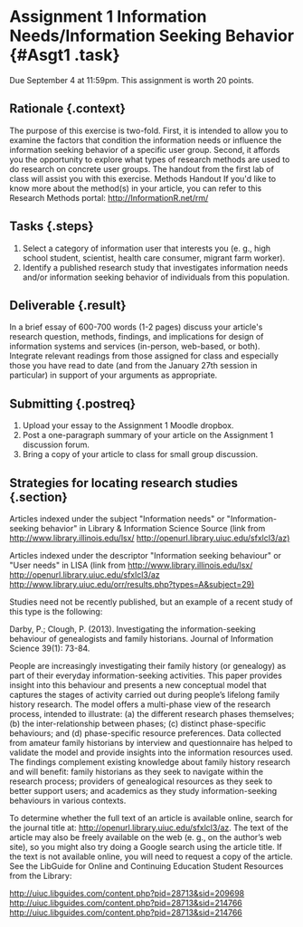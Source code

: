 # Assignment 1 Information Needs/Information Seeking Behavior {#Asgt1 .task}

Due September 4 at 11:59pm. This assignment is worth 20 points.

## Rationale {.context}

The purpose of this exercise is two-fold. First, it is intended to
allow you to examine the factors that condition the information needs
or influence the information seeking behavior of a specific user
group. Second, it affords you the opportunity to explore what types of
research methods are used to do research on concrete user groups. The
handout from the first lab of class will assist you with this
exercise. Methods Handout If you'd like to know more about the
method(s) in your article, you can refer to this Research Methods
portal: <http://InformationR.net/rm/>

## Tasks {.steps}

1. Select a category of information user that interests you (e. g., high
   school student, scientist, health care consumer, migrant farm worker).
2. Identify a published research study that investigates information
   needs and/or information seeking behavior of individuals from this
   population.

## Deliverable {.result}

In a brief essay of 600-700 words (1-2 pages) discuss your article's
research question, methods, findings, and implications for design of
information systems and services (in-person, web-based, or
both). Integrate relevant readings from those assigned for class and
especially those you have read to date (and from the January 27th
session in particular) in support of your arguments as appropriate.

## Submitting {.postreq}

1. Upload your essay to the Assignment 1 Moodle dropbox.
2. Post a one-paragraph summary of your article on the Assignment 1
   discussion forum.
3. Bring a copy of your article to class for small group discussion.

## Strategies for locating research studies {.section}

Articles indexed under the subject "Information needs" or
"Information-seeking behavior" in Library & Information Science Source
(link from
<http://www.library.illinois.edu/lsx/>
<http://openurl.library.uiuc.edu/sfxlcl3/az)>

Articles indexed under the descriptor "Information seeking behaviour"
or "User needs" in LISA (link from
<http://www.library.illinois.edu/lsx/>
<http://openurl.library.uiuc.edu/sfxlcl3/az>
<http://www.library.uiuc.edu/orr/results.php?types=A&subject=29)>

Studies need not be recently published, but an example of a recent
study of this type is the following:

Darby, P.; Clough, P. (2013). Investigating the information-seeking
behaviour of genealogists and family historians.  Journal of
Information Science 39(1): 73-84.

People are increasingly investigating their family history (or
genealogy) as part of their everyday information-seeking
activities. This paper provides insight into this behaviour and
presents a new conceptual model that captures the stages of activity
carried out during people’s lifelong family history research. The
model offers a multi-phase view of the research process, intended to
illustrate: (a) the different research phases themselves; (b) the
inter-relationship between phases; (c) distinct phase-specific
behaviours; and (d) phase-specific resource preferences. Data
collected from amateur family historians by interview and
questionnaire has helped to validate the model and provide insights
into the information resources used. The findings complement existing
knowledge about family history research and will benefit: family
historians as they seek to navigate within the research process;
providers of genealogical resources as they seek to better support
users; and academics as they study information-seeking behaviours in
various contexts.

To determine whether the full text of an article is available online,
search for the journal title
at: <http://openurl.library.uiuc.edu/sfxlcl3/az>. The text of the article
may also be freely available on the web (e. g., on the author’s web
site), so you might also try doing a Google search using the article
title.  If the text is not available online, you will need to request
a copy of the article. See the LibGuide for Online and Continuing
Education Student Resources from the Library:

<http://uiuc.libguides.com/content.php?pid=28713&sid=209698>
<http://uiuc.libguides.com/content.php?pid=28713&sid=214766>
<http://uiuc.libguides.com/content.php?pid=28713&sid=214766>